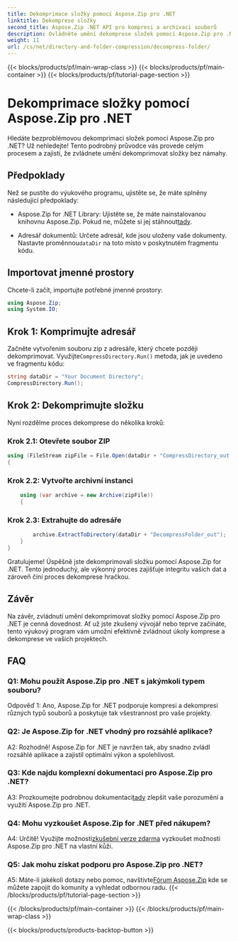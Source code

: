 ```yaml
---
title: Dekomprimace složky pomocí Aspose.Zip pro .NET
linktitle: Dekomprese složky
second_title: Aspose.Zip .NET API pro kompresi a archivaci souborů
description: Ovládněte umění dekomprese složek pomocí Aspose.Zip pro .NET. Zvládněte ve svých projektech úlohy komprese bez námahy.
weight: 11
url: /cs/net/directory-and-folder-compression/decompress-folder/
---
```


{{< blocks/products/pf/main-wrap-class >}}
{{< blocks/products/pf/main-container >}}
{{< blocks/products/pf/tutorial-page-section >}}

# Dekomprimace složky pomocí Aspose.Zip pro .NET

Hledáte bezproblémovou dekomprimaci složek pomocí Aspose.Zip pro .NET? Už nehledejte! Tento podrobný průvodce vás provede celým procesem a zajistí, že zvládnete umění dekomprimovat složky bez námahy.

## Předpoklady

Než se pustíte do výukového programu, ujistěte se, že máte splněny následující předpoklady:

-  Aspose.Zip for .NET Library: Ujistěte se, že máte nainstalovanou knihovnu Aspose.Zip. Pokud ne, můžete si jej stáhnout[tady](https://releases.aspose.com/zip/net/).

-  Adresář dokumentů: Určete adresář, kde jsou uloženy vaše dokumenty. Nastavte proměnnou`dataDir` na toto místo v poskytnutém fragmentu kódu.

## Importovat jmenné prostory

Chcete-li začít, importujte potřebné jmenné prostory:

```csharp
using Aspose.Zip;
using System.IO;
```

## Krok 1: Komprimujte adresář

 Začněte vytvořením souboru zip z adresáře, který chcete později dekomprimovat. Využijte`CompressDirectory.Run()` metoda, jak je uvedeno ve fragmentu kódu:

```csharp
string dataDir = "Your Document Directory";
CompressDirectory.Run();
```

## Krok 2: Dekomprimujte složku

Nyní rozdělme proces dekomprese do několika kroků:

### Krok 2.1: Otevřete soubor ZIP

```csharp
using (FileStream zipFile = File.Open(dataDir + "CompressDirectory_out.zip", FileMode.Open))
{
```

### Krok 2.2: Vytvořte archivní instanci

```csharp
	using (var archive = new Archive(zipFile))
	{
```

### Krok 2.3: Extrahujte do adresáře

```csharp
		archive.ExtractToDirectory(dataDir + "DecompressFolder_out");
	}
}
```

Gratulujeme! Úspěšně jste dekomprimovali složku pomocí Aspose.Zip for .NET. Tento jednoduchý, ale výkonný proces zajišťuje integritu vašich dat a zároveň činí proces dekomprese hračkou.

## Závěr

Na závěr, zvládnutí umění dekomprimovat složky pomocí Aspose.Zip pro .NET je cenná dovednost. Ať už jste zkušený vývojář nebo teprve začínáte, tento výukový program vám umožní efektivně zvládnout úkoly komprese a dekomprese ve vašich projektech.

## FAQ

### Q1: Mohu použít Aspose.Zip pro .NET s jakýmkoli typem souboru?

Odpověď 1: Ano, Aspose.Zip for .NET podporuje kompresi a dekompresi různých typů souborů a poskytuje tak všestrannost pro vaše projekty.

### Q2: Je Aspose.Zip for .NET vhodný pro rozsáhlé aplikace?

A2: Rozhodně! Aspose.Zip for .NET je navržen tak, aby snadno zvládl rozsáhlé aplikace a zajistil optimální výkon a spolehlivost.

### Q3: Kde najdu komplexní dokumentaci pro Aspose.Zip pro .NET?

 A3: Prozkoumejte podrobnou dokumentaci[tady](https://reference.aspose.com/zip/net/) zlepšit vaše porozumění a využití Aspose.Zip pro .NET.

### Q4: Mohu vyzkoušet Aspose.Zip for .NET před nákupem?

 A4: Určitě! Využijte možnosti[zkušební verze zdarma](https://releases.aspose.com/) vyzkoušet možnosti Aspose.Zip pro .NET na vlastní kůži.

### Q5: Jak mohu získat podporu pro Aspose.Zip pro .NET?

 A5: Máte-li jakékoli dotazy nebo pomoc, navštivte[Fórum Aspose.Zip](https://forum.aspose.com/c/zip/37) kde se můžete zapojit do komunity a vyhledat odbornou radu.
{{< /blocks/products/pf/tutorial-page-section >}}

{{< /blocks/products/pf/main-container >}}
{{< /blocks/products/pf/main-wrap-class >}}

{{< blocks/products/products-backtop-button >}}

